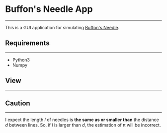 # Buffon's Needle App
___
This is a GUI application for simulating [Buffon's Needle](https://en.wikipedia.org/wiki/Buffon%27s_needle). 

## Requirements
___
- Python3
- Numpy

## View
___


## Caution
___

I expect the length *l* of needles is **the same as or smaller than** the distance *d* between lines.
So, if *l* is larger than *d*, the estimation of π will be incorrect. 
